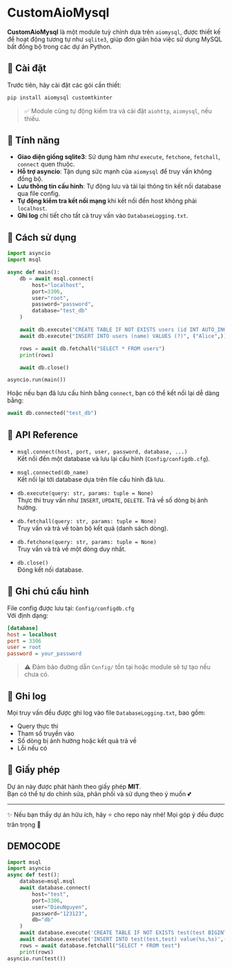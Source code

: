 # CustomAioMysql

**CustomAioMysql** là một module tuỳ chỉnh dựa trên `aiomysql`, được thiết kế để hoạt động tương tự như `sqlite3`, giúp đơn giản hóa việc sử dụng MySQL bất đồng bộ trong các dự án Python.

## 🚀 Cài đặt

Trước tiên, hãy cài đặt các gói cần thiết:

```sh
pip install aiomysql customtkinter
```

> ✅ Module cũng tự động kiểm tra và cài đặt `aiohttp`, `aiomysql`,  nếu thiếu.

## 📌 Tính năng

- **Giao diện giống sqlite3**: Sử dụng hàm như `execute`, `fetchone`, `fetchall`, `connect` quen thuộc.
- **Hỗ trợ asyncio**: Tận dụng sức mạnh của `aiomysql` để truy vấn không đồng bộ.
- **Lưu thông tin cấu hình**: Tự động lưu và tải lại thông tin kết nối database qua file config.
- **Tự động kiểm tra kết nối mạng** khi kết nối đến host không phải `localhost`.
- **Ghi log** chi tiết cho tất cả truy vấn vào `DatabaseLogging.txt`.

## 🔧 Cách sử dụng

```python
import asyncio
import msql

async def main():
    db = await msql.connect(
        host="localhost",
        port=3306,
        user="root",
        password="password",
        database="test_db"
    )

    await db.execute("CREATE TABLE IF NOT EXISTS users (id INT AUTO_INCREMENT PRIMARY KEY, name TEXT)")
    await db.execute("INSERT INTO users (name) VALUES (?)", ("Alice",))

    rows = await db.fetchall("SELECT * FROM users")
    print(rows)

    await db.close()

asyncio.run(main())
```

Hoặc nếu bạn đã lưu cấu hình bằng `connect`, bạn có thể kết nối lại dễ dàng bằng:

```python
await db.connected("test_db")
```

## 📜 API Reference

- `msql.connect(host, port, user, password, database, ...)`  
  Kết nối đến một database và lưu lại cấu hình (`Config/configdb.cfg`).

- `msql.connected(db_name)`  
  Kết nối lại tới database dựa trên file cấu hình đã lưu.

- `db.execute(query: str, params: tuple = None)`  
  Thực thi truy vấn như `INSERT`, `UPDATE`, `DELETE`. Trả về số dòng bị ảnh hưởng.

- `db.fetchall(query: str, params: tuple = None)`  
  Truy vấn và trả về toàn bộ kết quả (danh sách dòng).

- `db.fetchone(query: str, params: tuple = None)`  
  Truy vấn và trả về một dòng duy nhất.

- `db.close()`  
  Đóng kết nối database.

## 📂 Ghi chú cấu hình

File config được lưu tại: `Config/configdb.cfg`  
Với định dạng:

```ini
[database]
host = localhost
port = 3306
user = root
password = your_password
```

> ⚠️ Đảm bảo đường dẫn `Config/` tồn tại hoặc module sẽ tự tạo nếu chưa có.

## 🐞 Ghi log

Mọi truy vấn đều được ghi log vào file `DatabaseLogging.txt`, bao gồm:

- Query thực thi
- Tham số truyền vào
- Số dòng bị ảnh hưởng hoặc kết quả trả về
- Lỗi nếu có

## 📄 Giấy phép

Dự án này được phát hành theo giấy phép **MIT**.  
Bạn có thể tự do chỉnh sửa, phân phối và sử dụng theo ý muốn 💕

---

✨ Nếu bạn thấy dự án hữu ích, hãy ⭐ cho repo này nhé! Mọi góp ý đều được trân trọng 💖
## DEMOCODE
```python
import msql
import asyncio
async def test():
    database=msql.msql
    await database.connect(
        host="test",
        port=3306,
        user="DieuNguyen",
        password="123123",
        db="db"
    )
    await database.execute('CREATE TABLE IF NOT EXISTS test(test BIGINT,test2 BIGINT)')
    await database.execute('INSERT INTO test(test,test) value(%s,%s)',(1,2))
    rows = await database.fetchall("SELECT * FROM test")
    print(rows)
asyncio.run(test())
```


